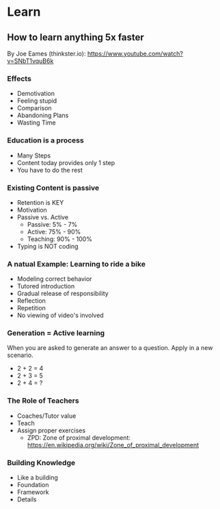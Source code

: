 # Learn

## How to learn anything 5x faster

By Joe Eames (thinkster.io): https://www.youtube.com/watch?v=SNbT1vquB6k

### Effects

- Demotivation
- Feeling stupid
- Comparison
- Abandoning Plans
- Wasting Time

### Education is a process

- Many Steps
- Content today provides only 1 step
- You have to do the rest

### Existing Content is passive

- Retention is KEY
- Motivation
- Passive vs. Active
  - Passive: 5% - 7%
  - Active: 75% - 90%
  - Teaching: 90% - 100%
- Typing is NOT coding

### A natual Example:  Learning to ride a bike

- Modeling correct behavior
- Tutored introduction
- Gradual release of responsibility
- Reflection
- Repetition
- No viewing of video's involved

### Generation = Active learning

When you are asked to generate an answer to a question. Apply in a new scenario.

- 2 + 2 = 4
- 2 + 3 = 5
- 2 + 4 = ?

### The Role of Teachers

- Coaches/Tutor value
- Teach
- Assign proper exercises
  - ZPD: Zone of proximal development: https://en.wikipedia.org/wiki/Zone_of_proximal_development

### Building Knowledge

- Like a building
- Foundation
- Framework
- Details
